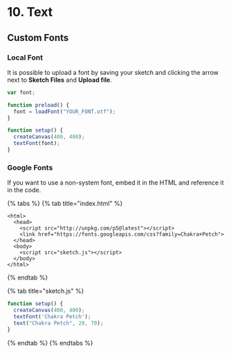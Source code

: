 # 10. Text

## Custom Fonts

### Local Font

It is possible to upload a font by saving your sketch and clicking the arrow next to **Sketch Files** and **Upload file**.

```javascript
var font;

function preload() {
  font = loadFont("YOUR_FONT.otf");
}

function setup() {
  createCanvas(400, 400);
  textFont(font);
}
```

### Google Fonts

If you want to use a non-system font, embed it in the HTML and reference it in the code.

{% tabs %}
{% tab title="index.html" %}
```markup
<html>
  <head>
    <script src="http://unpkg.com/p5@latest"></script>
    <link href="https://fonts.googleapis.com/css?family=Chakra+Petch">
  </head>
  <body>
    <script src="sketch.js"></script>
  </body>
</html>

```
{% endtab %}

{% tab title="sketch.js" %}
```javascript
function setup() {
  createCanvas(400, 400);
  textFont('Chakra Petch');
  text("Chakra Petch", 20, 70);
}
```
{% endtab %}
{% endtabs %}

